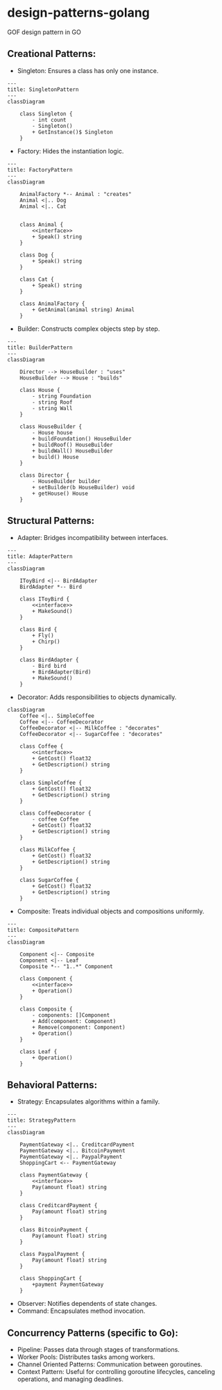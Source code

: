# design-patterns-golang
GOF design pattern in GO


## Creational Patterns:
- Singleton: Ensures a class has only one instance.
```mermaid
---
title: SingletonPattern
---
classDiagram

    class Singleton {
        - int count
        - Singleton()
        + GetInstance()$ Singleton
    }
```
- Factory: Hides the instantiation logic.
```mermaid
---
title: FactoryPattern
---
classDiagram

    AnimalFactory *-- Animal : "creates"
    Animal <|.. Dog
    Animal <|.. Cat


    class Animal {
        <<interface>>
        + Speak() string
    }

    class Dog {
        + Speak() string
    }

    class Cat {
        + Speak() string
    }

    class AnimalFactory {
        + GetAnimal(animal string) Animal
    }
```
- Builder: Constructs complex objects step by step.
```mermaid
---
title: BuilderPattern
---
classDiagram

    Director --> HouseBuilder : "uses"
    HouseBuilder --> House : "builds"

    class House {
        - string Foundation
        - string Roof
        - string Wall
    }

    class HouseBuilder {
        - House house
        + buildFoundation() HouseBuilder
        + buildRoof() HouseBuilder
        + buildWall() HouseBuilder
        + build() House
    }

    class Director {
        - HouseBuilder builder
        + setBuilder(b HouseBuilder) void
        + getHouse() House
    }
```

## Structural Patterns:
- Adapter: Bridges incompatibility between interfaces.
```mermaid
---
title: AdapterPattern
---
classDiagram

    IToyBird <|-- BirdAdapter
    BirdAdapter *-- Bird

    class IToyBird {
        <<interface>>
        + MakeSound()
    }

    class Bird {
        + Fly()    
        + Chirp()
    }

    class BirdAdapter {
        - Bird bird
        + BirdAdapter(Bird)
        + MakeSound()
    }
```
- Decorator: Adds responsibilities to objects dynamically.
```mermaid
classDiagram
    Coffee <|.. SimpleCoffee
    Coffee <|-- CoffeeDecorator
    CoffeeDecorator <|-- MilkCoffee : "decorates"
    CoffeeDecorator <|-- SugarCoffee : "decorates"

    class Coffee {
        <<interface>>
        + GetCost() float32
        + GetDescription() string
    }

    class SimpleCoffee {
        + GetCost() float32
        + GetDescription() string
    }

    class CoffeeDecorator {
        - coffee Coffee
        + GetCost() float32
        + GetDescription() string
    }

    class MilkCoffee {
        + GetCost() float32
        + GetDescription() string
    }

    class SugarCoffee {
        + GetCost() float32
        + GetDescription() string
    }
```
- Composite: Treats individual objects and compositions uniformly.
```mermaid
---
title: CompositePattern
---
classDiagram

    Component <|-- Composite
    Component <|-- Leaf
    Composite *-- "1..*" Component

    class Component {
        <<interface>>
        + Operation()
    }

    class Composite {
        - components: []Component
        + Add(component: Component)
        + Remove(component: Component)
        + Operation()
    }

    class Leaf {
        + Operation()
    }
```

## Behavioral Patterns:
- Strategy: Encapsulates algorithms within a family.
```mermaid
---
title: StrategyPattern
---
classDiagram

    PaymentGateway <|.. CreditcardPayment
    PaymentGateway <|.. BitcoinPayment
    PaymentGateway <|.. PaypalPayment
    ShoppingCart <-- PaymentGateway
    
    class PaymentGateway {
        <<interface>>
        Pay(amount float) string
    }

    class CreditcardPayment {
        Pay(amount float) string
    }

    class BitcoinPayment {
        Pay(amount float) string
    }
    
    class PaypalPayment {
        Pay(amount float) string
    }
    
    class ShoppingCart {
        +payment PaymentGateway
    }
```
- Observer: Notifies dependents of state changes.
- Command: Encapsulates method invocation.

## Concurrency Patterns (specific to Go):
- Pipeline: Passes data through stages of transformations.
- Worker Pools: Distributes tasks among workers.
- Channel Oriented Patterns: Communication between goroutines.
- Context Pattern: Useful for controlling goroutine lifecycles, canceling operations, and managing deadlines.

